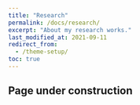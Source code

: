 ```yaml
---
title: "Research"
permalink: /docs/research/
excerpt: "About my research works."
last_modified_at: 2021-09-11
redirect_from:
  - /theme-setup/
toc: true
---
```


## Page under construction
